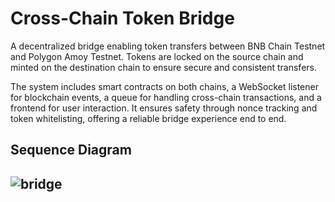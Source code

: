 # Cross-Chain Token Bridge

A decentralized bridge enabling token transfers between BNB Chain Testnet and Polygon Amoy Testnet. Tokens are locked on the source chain and minted on the destination chain to ensure secure and consistent transfers.

The system includes smart contracts on both chains, a WebSocket listener for blockchain events, a queue for handling cross-chain transactions, and a frontend for user interaction. It ensures safety through nonce tracking and token whitelisting, offering a reliable bridge experience end to end.

## Sequence Diagram

![bridge](https://gist.github.com/user-attachments/assets/1402a650-cea2-4e69-8f65-b8564da73a97)
---
